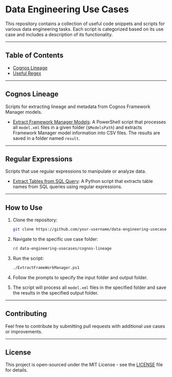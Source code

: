 # Data Engineering Use Cases

This repository contains a collection of useful code snippets and scripts for various data engineering tasks. Each script is categorized based on its use case and includes a description of its functionality.

---

## Table of Contents
- [Cognos Lineage](#cognos-lineage)
- [Useful Regex](#regular-expression)

---
## Cognos Lineage
Scripts for extracting lineage and metadata from Cognos Framework Manager models.

- [Extract Framework Manager Models](cognos-lineage/ExtractFrameWorkManager.ps1): A PowerShell script that processes all `model.xml` files in a given folder (`$ModelsPath`) and extracts Framework Manager model information into CSV files. The results are saved in a folder named `result`.

---
## Regular Expressions
Scripts that use regular expressions to manipulate or analyze data.

- [Extract Tables from SQL Query](regular-expression/extract_tables_from_sql_query.py): A Python script that extracts table names from SQL queries using regular expressions.

---

## How to Use
1. Clone the repository:
   ```bash
   git clone https://github.com/your-username/data-engineering-usecases.git
   ```

2. Navigate to the specific use case folder:
   ```bash
   cd data-engineering-usecases/cognos-lineage
   ```

3. Run the script:
   ```bash
   ./ExtractFrameWorkManager.ps1
   ```

4. Follow the prompts to specify the input folder and output folder.

5. The script will process all `model.xml` files in the specified folder and save the results in the specified output folder.   

---

## Contributing

Feel free to contribute by submitting pull requests with additional use cases or improvements.

---

## License

This project is open-sourced under the MIT License - see the [LICENSE](LICENSE) file for details.

